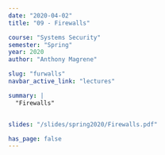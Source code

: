 ```yaml
---
date: "2020-04-02"
title: "09 - Firewalls"

course: "Systems Security"
semester: "Spring"
year: 2020
author: "Anthony Magrene"

slug: "furwalls"
navbar_active_link: "lectures"

summary: |
  "Firewalls"


slides: "/slides/spring2020/Firewalls.pdf"

has_page: false
---
```



